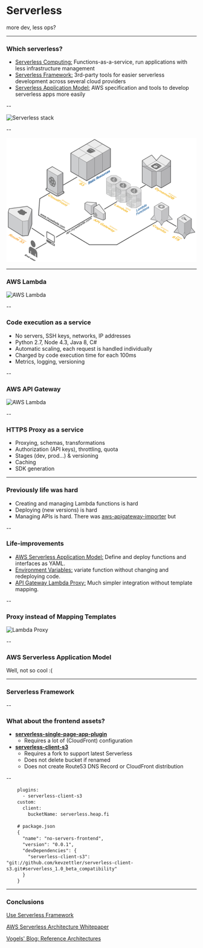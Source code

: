 
# Serverless

more dev, less ops?

---

### Which serverless?

- [Serverless Computing:](https://en.wikipedia.org/wiki/Serverless_computing) Functions-as-a-service, run applications with less infrastructure management
- [Serverless Framework:](https://github.com/serverless/serverless) 3rd-party tools for easier serverless development across several cloud providers
- [Serverless Application Model:](https://github.com/awslabs/serverless-application-model) AWS specification and tools to develop serverless apps more easily

--

![Serverless stack](assets/images/serverless_stack.png)

--

[![Serverless Architecture](assets/images/aws_serverless_architecture.png)](https://github.com/awslabs/lambda-refarch-webapp)
<!-- .slide: data-background="#fff" -->

---

### AWS Lambda

![AWS Lambda](assets/images/lambda_flow.png)

--

### Code execution as a service

- No servers, SSH keys, networks, IP addresses
- Python 2.7, Node 4.3, Java 8, C#
- Automatic scaling, each request is handled individually
- Charged by code execution time for each 100ms
- Metrics, logging, versioning

--

### AWS API Gateway

![AWS Lambda](assets/images/apigateway.png)

--

### HTTPS Proxy as a service

- Proxying, schemas, transformations
- Authorization (API keys), throttling, quota
- Stages (dev, prod...) & versioning
- Caching
- SDK generation

---

### Previously life was hard

- Creating and managing Lambda functions is hard
- Deploying (new versions) is hard
- Managing APIs is hard. There was [aws-apigateway-importer](https://github.com/awslabs/aws-apigateway-importer) but 

--

### Life-improvements

- [AWS Serverless Application Model:](https://github.com/awslabs/serverless-application-model) Define and deploy functions and interfaces as YAML.
- [Environment Variables:](https://aws.amazon.com/blogs/aws/new-for-aws-lambda-environment-variables-and-serverless-application-model/) variate function without changing and redeploying code.
- [API Gateway Lambda Proxy:](http://docs.aws.amazon.com/apigateway/latest/developerguide/api-gateway-set-up-simple-proxy.html) Much simpler integration without template mapping.

--

### Proxy instead of Mapping Templates

![Lambda Proxy](assets/images/lambda_proxy.png)

--

### AWS Serverless Application Model

Well, not so cool :(

---

### Serverless Framework

--

### What about the frontend assets?

- **[serverless-single-page-app-plugin](https://github.com/serverless/examples/tree/master/aws-node-single-page-app-via-cloudfront)**
  - Requires a lot of (CloudFront) configuration
- **[serverless-client-s3](https://github.com/serverless/serverless-client-s3)**
  - Requires a fork to support latest Serverless
  - Does not delete bucket if renamed
  - Does not create Route53 DNS Record or CloudFront distribution

--

```
    plugins:
      - serverless-client-s3
    custom:
      client:
        bucketName: serverless.heap.fi

    # package.json
    {
      "name": "no-servers-frontend",
      "version": "0.0.1",
      "devDependencies": {
        "serverless-client-s3": "git://github.com/kevzettler/serverless-client-s3.git#serverless_1.0_beta_compatibility"
      }
    }
```

---

### Conclusions

[Use Serverless Framework](https://serverless.com/)

[AWS Serverless Architecture Whitepaper](https://d0.awsstatic.com/whitepapers/AWS_Serverless_Multi-Tier_Architectures.pdf)

[Vogels' Blog: Reference Architectures](http://www.allthingsdistributed.com/2016/06/aws-lambda-serverless-reference-architectures.html)
